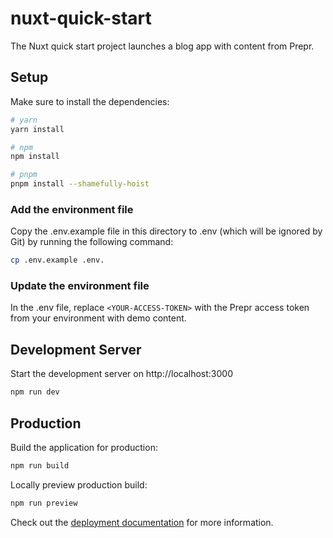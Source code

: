 # nuxt-quick-start
The Nuxt quick start project launches a blog app with content from Prepr.

## Setup
Make sure to install the dependencies:

```bash
# yarn
yarn install

# npm
npm install

# pnpm
pnpm install --shamefully-hoist
```

### Add the environment file
Copy the .env.example file in this directory to .env (which will be ignored by Git) by running the following command:

```bash
cp .env.example .env.
```

### Update the environment file
In the .env file, replace `<YOUR-ACCESS-TOKEN>` with the Prepr access token from your environment with demo content.

## Development Server

Start the development server on http://localhost:3000

```bash
npm run dev
```

## Production

Build the application for production:

```bash
npm run build
```

Locally preview production build:

```bash
npm run preview
```

Check out the [deployment documentation](https://nuxt.com/docs/getting-started/deployment) for more information.
